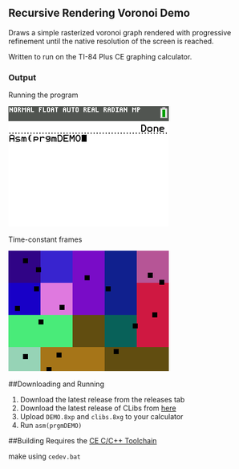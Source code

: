 ## Recursive Rendering Voronoi Demo

Draws a simple rasterized voronoi graph rendered with progressive refinement until the native resolution of the screen is reached.

Written to run on the TI-84 Plus CE graphing calculator.

### Output

Running the program

!["asm(prgmDEMO)" is entered into the console. The screen changes to show a multicoloured voronoi graph which becomes higher resolution over time.](progressive_render_demo.gif "Program output")

Time-constant frames

![The same voronoi graph, but each frame is shown on screen for the same time period.](constant_output.gif "Time-adjusted program output")

##Downloading and Running

1. Download the latest release from the releases tab
2. Download the latest release of CLibs from [here](https://github.com/CE-Programming/libraries/releases/latest)
3. Upload `DEMO.8xp` and `clibs.8xg` to your calculator
4. Run `asm(prgmDEMO)`


##Building
Requires the [CE C/C++ Toolchain](https://github.com/CE-Programming/toolchain)

make using `cedev.bat`
